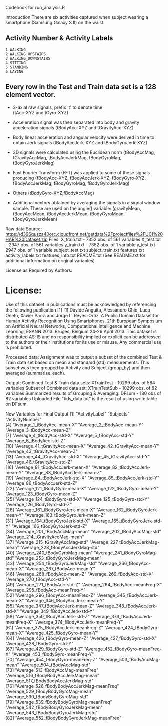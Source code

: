 Codebook for run_analysis.R

Introduction
There are six activities captured when subject wearing a smartphone (Samsung Galaxy S II) on the waist.

  Activity Number & Activity Labels
  --------------------
	1 WALKING
	2 WALKING_UPSTAIRS
	3 WALKING_DOWNSTAIRS
	4 SITTING
	5 STANDING
	6 LAYING


Every row in the Test and Train data set is a 128 element vector.
-----------------------------------------
- 3-axial raw signals, prefix 't' to denote time                         
   (tAcc-XYZ and tGyro-XYZ)

- Acceleration signal was then separated into body and gravity acceleration signals 
   (tBodyAcc-XYZ and tGravityAcc-XYZ) 

- Body linear acceleration and angular velocity were derived in time to obtain Jerk signals 
   (tBodyAccJerk-XYZ and tBodyGyroJerk-XYZ)

- 3D signals were calculated using the Euclidean norm 
   (tBodyAccMag, tGravityAccMag, tBodyAccJerkMag, tBodyGyroMag, tBodyGyroJerkMag)

- Fast Fourier Transform (FFT) was applied to some of these signals producing 
   (fBodyAcc-XYZ, fBodyAccJerk-XYZ, fBodyGyro-XYZ, fBodyAccJerkMag, fBodyGyroMag, fBodyGyroJerkMag)

- Others
   (tBodyGyro-XYZ,fBodyAccMag)

- Additional vectors obtained by averaging the signals in a signal window sample. These are used on the angle() variable:
   (gravityMean, tBodyAccMean, tBodyAccJerkMean, tBodyGyroMean, tBodyGyroJerkMean)


Raw data
  Source:  https://d396qusza40orc.cloudfront.net/getdata%2Fprojectfiles%2FUCI%20HAR%20Dataset.zip
  Files: 
  X_train.txt - 7352 obs. of  561 variables
  X_test.txt - 2947 obs. of  561 variables
  y_train.txt - 7352 obs. of   1 variable
  y_test.txt - 2947 obs. of  1 variable
  subject_test.txt
  subject_train.txt
  features.txt
  activity_labels.txt
  features_info.txt
  README.txt (See README.txt for additional information on original variables)
 
License as Required by Authors:

  License:
  ========
  Use of this dataset in publications must be acknowledged by referencing the following publication [1] 
  [1] Davide Anguita, Alessandro Ghio, Luca Oneto, Xavier Parra and Jorge L. Reyes-Ortiz. A Public Domain Dataset for Human Activity Recognition Using Smartphones. 21th European Symposium on Artificial Neural Networks, Computational Intelligence and Machine Learning, ESANN 2013. Bruges, Belgium 24-26 April 2013. 
  This dataset is distributed AS-IS and no responsibility implied or explicit can be addressed to the authors or their institutions for its use or misuse. Any commercial use is prohibited.
  

Processed data: 
  Assignment was to output a subset of the combined Test & Train data set based on mean and standard (std) measurements.
  This subset was then grouped by Activity and Subject (group_by) and then averaged (summarise_each).

Output:
  Combined Test & Train data sets: XTrainTest - 10299 obs. of  564 variables
  Subset of Combined data set: XTrainTestSub - 10299 obs. of  82 variables
  Summarized results of Grouping & Averaging: DFsum - 180 obs of  82 variables
  Uploaded File "tidy_data.txt" is the result of using write.table on DFsum.

New Variables for Final Output
 [1] "ActivityLabel"                             "Subjects"                                  "ActivityNumber"                           
 [4] "Average_1_tBodyAcc-mean-X"                 "Average_2_tBodyAcc-mean-Y"                 "Average_3_tBodyAcc-mean-Z"                
 [7] "Average_4_tBodyAcc-std-X"                  "Average_5_tBodyAcc-std-Y"                  "Average_6_tBodyAcc-std-Z"                 
[10] "Average_41_tGravityAcc-mean-X"             "Average_42_tGravityAcc-mean-Y"             "Average_43_tGravityAcc-mean-Z"            
[13] "Average_44_tGravityAcc-std-X"              "Average_45_tGravityAcc-std-Y"              "Average_46_tGravityAcc-std-Z"             
[16] "Average_81_tBodyAccJerk-mean-X"            "Average_82_tBodyAccJerk-mean-Y"            "Average_83_tBodyAccJerk-mean-Z"           
[19] "Average_84_tBodyAccJerk-std-X"             "Average_85_tBodyAccJerk-std-Y"             "Average_86_tBodyAccJerk-std-Z"            
[22] "Average_121_tBodyGyro-mean-X"              "Average_122_tBodyGyro-mean-Y"              "Average_123_tBodyGyro-mean-Z"             
[25] "Average_124_tBodyGyro-std-X"               "Average_125_tBodyGyro-std-Y"               "Average_126_tBodyGyro-std-Z"              
[28] "Average_161_tBodyGyroJerk-mean-X"          "Average_162_tBodyGyroJerk-mean-Y"          "Average_163_tBodyGyroJerk-mean-Z"         
[31] "Average_164_tBodyGyroJerk-std-X"           "Average_165_tBodyGyroJerk-std-Y"           "Average_166_tBodyGyroJerk-std-Z"          
[34] "Average_201_tBodyAccMag-mean"              "Average_202_tBodyAccMag-std"               "Average_214_tGravityAccMag-mean"          
[37] "Average_215_tGravityAccMag-std"            "Average_227_tBodyAccJerkMag-mean"          "Average_228_tBodyAccJerkMag-std"          
[40] "Average_240_tBodyGyroMag-mean"             "Average_241_tBodyGyroMag-std"              "Average_253_tBodyGyroJerkMag-mean"        
[43] "Average_254_tBodyGyroJerkMag-std"          "Average_266_fBodyAcc-mean-X"               "Average_267_fBodyAcc-mean-Y"              
[46] "Average_268_fBodyAcc-mean-Z"               "Average_269_fBodyAcc-std-X"                "Average_270_fBodyAcc-std-Y"               
[49] "Average_271_fBodyAcc-std-Z"                "Average_294_fBodyAcc-meanFreq-X"           "Average_295_fBodyAcc-meanFreq-Y"          
[52] "Average_296_fBodyAcc-meanFreq-Z"           "Average_345_fBodyAccJerk-mean-X"           "Average_346_fBodyAccJerk-mean-Y"          
[55] "Average_347_fBodyAccJerk-mean-Z"           "Average_348_fBodyAccJerk-std-X"            "Average_349_fBodyAccJerk-std-Y"           
[58] "Average_350_fBodyAccJerk-std-Z"            "Average_373_fBodyAccJerk-meanFreq-X"       "Average_374_fBodyAccJerk-meanFreq-Y"      
[61] "Average_375_fBodyAccJerk-meanFreq-Z"       "Average_424_fBodyGyro-mean-X"              "Average_425_fBodyGyro-mean-Y"             
[64] "Average_426_fBodyGyro-mean-Z"              "Average_427_fBodyGyro-std-X"               "Average_428_fBodyGyro-std-Y"              
[67] "Average_429_fBodyGyro-std-Z"               "Average_452_fBodyGyro-meanFreq-X"          "Average_453_fBodyGyro-meanFreq-Y"         
[70] "Average_454_fBodyGyro-meanFreq-Z"          "Average_503_fBodyAccMag-mean"              "Average_504_fBodyAccMag-std"              
[73] "Average_513_fBodyAccMag-meanFreq"          "Average_516_fBodyBodyAccJerkMag-mean"      "Average_517_fBodyBodyAccJerkMag-std"      
[76] "Average_526_fBodyBodyAccJerkMag-meanFreq"  "Average_529_fBodyBodyGyroMag-mean"         "Average_530_fBodyBodyGyroMag-std"         
[79] "Average_539_fBodyBodyGyroMag-meanFreq"     "Average_542_fBodyBodyGyroJerkMag-mean"     "Average_543_fBodyBodyGyroJerkMag-std"     
[82] "Average_552_fBodyBodyGyroJerkMag-meanFreq"
